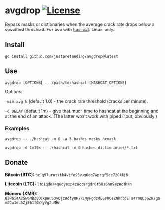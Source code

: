 avgdrop [![License](http://img.shields.io/:license-agpl3-blue.svg)](http://www.gnu.org/licenses/agpl-3.0.html)
=======

Bypass masks or dictionaries when the average crack rate drops below
a specified threshold. For use with [hashcat](https://hashcat.net/).
Linux-only.

## Install

    go install github.com/justpretending/avgdrop@latest

## Use

    avgdrop [OPTIONS] -- /path/to/hashcat [HASHCAT_OPTIONS]

Options:

`-min-avg N` (default 1.0) - the crack rate threshold (cracks per
minute).

`-d DELAY` (default 1m) - give that much time to hashcat at the
beginning and at the end of an attack. (The latter won't work
with piped input, obviously.)

### Examples

    avgdrop -- ./hashcat -m 0 -a 3 hashes masks.hcmask

    avgdrop -d 1m15s -- ./hashcat -m 0 hashes dictionaries/*.txt

## Donate

**Bitcoin (BTC):** `bc1q97urutztk4vjfe95vug6eg7wprqf5ec720kkj6`

**Litecoin (LTC):** `ltc1qdea4q6cyexp4zuccsrgdr6t50s6hn9azec3han`

**Monero (XMR):** `82wbi4A25w6MBZ8DJkpWuS3yQjzDdfy8H7PJNyFgdzdEGshCeZNhd5dETs4rmQD3GZN7gom8Cw1eL5ZjE61fGYHyVg2uMHn`
